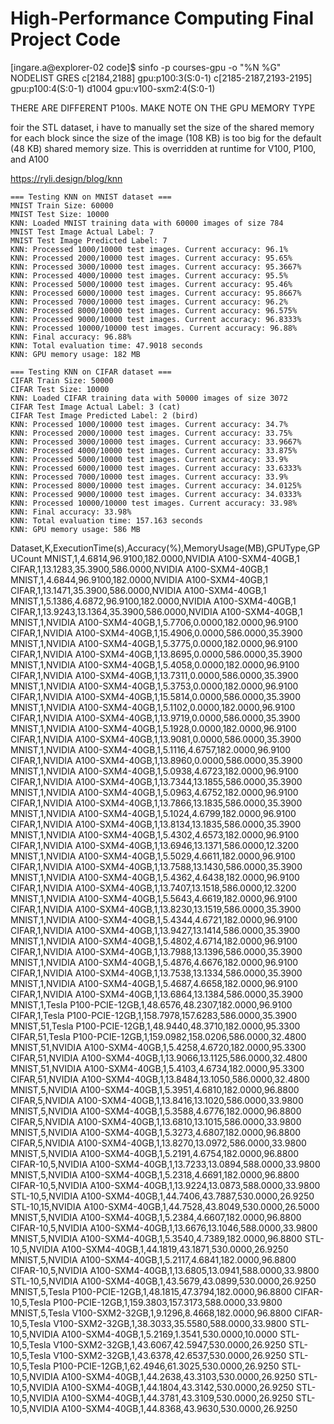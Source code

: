 # High-Performance Computing Final Project Code



[ingare.a@explorer-02 code]$ sinfo -p courses-gpu -o "%N %G"
NODELIST GRES
c[2184,2188] gpu:p100:3(S:0-1)
c[2185-2187,2193-2195] gpu:p100:4(S:0-1)
d1004 gpu:v100-sxm2:4(S:0-1)

THERE ARE DIFFERENT P100s. MAKE NOTE ON THE GPU MEMORY TYPE


foir the STL dataset, i have to manually set the size of the shared memory for each block since the size of the image (108 KB) is too big for the default (48 KB) shared memory size. This is overridden at runtime for V100, P100, and A100



https://ryli.design/blog/knn






```
=== Testing KNN on MNIST dataset ===
MNIST Train Size: 60000
MNIST Test Size: 10000
KNN: Loaded MNIST training data with 60000 images of size 784
MNIST Test Image Actual Label: 7
MNIST Test Image Predicted Label: 7
KNN: Processed 1000/10000 test images. Current accuracy: 96.1%
KNN: Processed 2000/10000 test images. Current accuracy: 95.65%
KNN: Processed 3000/10000 test images. Current accuracy: 95.3667%
KNN: Processed 4000/10000 test images. Current accuracy: 95.5%
KNN: Processed 5000/10000 test images. Current accuracy: 95.46%
KNN: Processed 6000/10000 test images. Current accuracy: 95.8667%
KNN: Processed 7000/10000 test images. Current accuracy: 96.2%
KNN: Processed 8000/10000 test images. Current accuracy: 96.575%
KNN: Processed 9000/10000 test images. Current accuracy: 96.8333%
KNN: Processed 10000/10000 test images. Current accuracy: 96.88%
KNN: Final accuracy: 96.88%
KNN: Total evaluation time: 47.9018 seconds
KNN: GPU memory usage: 182 MB

=== Testing KNN on CIFAR dataset ===
CIFAR Train Size: 50000
CIFAR Test Size: 10000
KNN: Loaded CIFAR training data with 50000 images of size 3072
CIFAR Test Image Actual Label: 3 (cat)
CIFAR Test Image Predicted Label: 2 (bird)
KNN: Processed 1000/10000 test images. Current accuracy: 34.7%
KNN: Processed 2000/10000 test images. Current accuracy: 33.75%
KNN: Processed 3000/10000 test images. Current accuracy: 33.9667%
KNN: Processed 4000/10000 test images. Current accuracy: 33.875%
KNN: Processed 5000/10000 test images. Current accuracy: 33.9%
KNN: Processed 6000/10000 test images. Current accuracy: 33.6333%
KNN: Processed 7000/10000 test images. Current accuracy: 33.9%
KNN: Processed 8000/10000 test images. Current accuracy: 34.0125%
KNN: Processed 9000/10000 test images. Current accuracy: 34.0333%
KNN: Processed 10000/10000 test images. Current accuracy: 33.98%
KNN: Final accuracy: 33.98%
KNN: Total evaluation time: 157.163 seconds
KNN: GPU memory usage: 586 MB
```



Dataset,K,ExecutionTime(s),Accuracy(%),MemoryUsage(MB),GPUType,GPUCount
MNIST,1,4.6814,96.9100,182.0000,NVIDIA A100-SXM4-40GB,1
CIFAR,1,13.1283,35.3900,586.0000,NVIDIA A100-SXM4-40GB,1
MNIST,1,4.6844,96.9100,182.0000,NVIDIA A100-SXM4-40GB,1
CIFAR,1,13.1471,35.3900,586.0000,NVIDIA A100-SXM4-40GB,1
MNIST,1,5.1386,4.6872,96.9100,182.0000,NVIDIA A100-SXM4-40GB,1
CIFAR,1,13.9243,13.1364,35.3900,586.0000,NVIDIA A100-SXM4-40GB,1
MNIST,1,NVIDIA A100-SXM4-40GB,1,5.7706,0.0000,182.0000,96.9100
CIFAR,1,NVIDIA A100-SXM4-40GB,1,15.4906,0.0000,586.0000,35.3900
MNIST,1,NVIDIA A100-SXM4-40GB,1,5.3775,0.0000,182.0000,96.9100
CIFAR,1,NVIDIA A100-SXM4-40GB,1,13.8695,0.0000,586.0000,35.3900
MNIST,1,NVIDIA A100-SXM4-40GB,1,5.4058,0.0000,182.0000,96.9100
CIFAR,1,NVIDIA A100-SXM4-40GB,1,13.7311,0.0000,586.0000,35.3900
MNIST,1,NVIDIA A100-SXM4-40GB,1,5.3753,0.0000,182.0000,96.9100
CIFAR,1,NVIDIA A100-SXM4-40GB,1,15.5814,0.0000,586.0000,35.3900
MNIST,1,NVIDIA A100-SXM4-40GB,1,5.1102,0.0000,182.0000,96.9100
CIFAR,1,NVIDIA A100-SXM4-40GB,1,13.9719,0.0000,586.0000,35.3900
MNIST,1,NVIDIA A100-SXM4-40GB,1,5.1928,0.0000,182.0000,96.9100
CIFAR,1,NVIDIA A100-SXM4-40GB,1,13.9081,0.0000,586.0000,35.3900
MNIST,1,NVIDIA A100-SXM4-40GB,1,5.1116,4.6757,182.0000,96.9100
CIFAR,1,NVIDIA A100-SXM4-40GB,1,13.8960,0.0000,586.0000,35.3900
MNIST,1,NVIDIA A100-SXM4-40GB,1,5.0938,4.6723,182.0000,96.9100
CIFAR,1,NVIDIA A100-SXM4-40GB,1,13.7344,13.1855,586.0000,35.3900
MNIST,1,NVIDIA A100-SXM4-40GB,1,5.0963,4.6752,182.0000,96.9100
CIFAR,1,NVIDIA A100-SXM4-40GB,1,13.7866,13.1835,586.0000,35.3900
MNIST,1,NVIDIA A100-SXM4-40GB,1,5.1024,4.6799,182.0000,96.9100
CIFAR,1,NVIDIA A100-SXM4-40GB,1,13.8134,13.1835,586.0000,35.3900
MNIST,1,NVIDIA A100-SXM4-40GB,1,5.4302,4.6573,182.0000,96.9100
CIFAR,1,NVIDIA A100-SXM4-40GB,1,13.6946,13.1371,586.0000,12.3200
MNIST,1,NVIDIA A100-SXM4-40GB,1,5.5029,4.6611,182.0000,96.9100
CIFAR,1,NVIDIA A100-SXM4-40GB,1,13.7588,13.1430,586.0000,35.3900
MNIST,1,NVIDIA A100-SXM4-40GB,1,5.4362,4.6438,182.0000,96.9100
CIFAR,1,NVIDIA A100-SXM4-40GB,1,13.7407,13.1518,586.0000,12.3200
MNIST,1,NVIDIA A100-SXM4-40GB,1,5.5643,4.6619,182.0000,96.9100
CIFAR,1,NVIDIA A100-SXM4-40GB,1,13.8230,13.1519,586.0000,35.3900
MNIST,1,NVIDIA A100-SXM4-40GB,1,5.4344,4.6721,182.0000,96.9100
CIFAR,1,NVIDIA A100-SXM4-40GB,1,13.9427,13.1414,586.0000,35.3900
MNIST,1,NVIDIA A100-SXM4-40GB,1,5.4802,4.6714,182.0000,96.9100
CIFAR,1,NVIDIA A100-SXM4-40GB,1,13.7988,13.1396,586.0000,35.3900
MNIST,1,NVIDIA A100-SXM4-40GB,1,5.4876,4.6676,182.0000,96.9100
CIFAR,1,NVIDIA A100-SXM4-40GB,1,13.7538,13.1334,586.0000,35.3900
MNIST,1,NVIDIA A100-SXM4-40GB,1,5.4687,4.6658,182.0000,96.9100
CIFAR,1,NVIDIA A100-SXM4-40GB,1,13.6864,13.1384,586.0000,35.3900
MNIST,1,Tesla P100-PCIE-12GB,1,48.6576,48.2307,182.0000,96.9100
CIFAR,1,Tesla P100-PCIE-12GB,1,158.7978,157.6283,586.0000,35.3900
MNIST,51,Tesla P100-PCIE-12GB,1,48.9440,48.3710,182.0000,95.3300
CIFAR,51,Tesla P100-PCIE-12GB,1,159.0982,158.0206,586.0000,32.4800
MNIST,51,NVIDIA A100-SXM4-40GB,1,5.4258,4.6720,182.0000,95.3300
CIFAR,51,NVIDIA A100-SXM4-40GB,1,13.9066,13.1125,586.0000,32.4800
MNIST,51,NVIDIA A100-SXM4-40GB,1,5.4103,4.6734,182.0000,95.3300
CIFAR,51,NVIDIA A100-SXM4-40GB,1,13.8484,13.1050,586.0000,32.4800
MNIST,5,NVIDIA A100-SXM4-40GB,1,5.3951,4.6810,182.0000,96.8800
CIFAR,5,NVIDIA A100-SXM4-40GB,1,13.8416,13.1020,586.0000,33.9800
MNIST,5,NVIDIA A100-SXM4-40GB,1,5.3588,4.6776,182.0000,96.8800
CIFAR,5,NVIDIA A100-SXM4-40GB,1,13.6810,13.1015,586.0000,33.9800
MNIST,5,NVIDIA A100-SXM4-40GB,1,5.3273,4.6807,182.0000,96.8800
CIFAR,5,NVIDIA A100-SXM4-40GB,1,13.8270,13.0972,586.0000,33.9800
MNIST,5,NVIDIA A100-SXM4-40GB,1,5.2191,4.6754,182.0000,96.8800
CIFAR-10,5,NVIDIA A100-SXM4-40GB,1,13.7233,13.0894,588.0000,33.9800
MNIST,5,NVIDIA A100-SXM4-40GB,1,5.2318,4.6691,182.0000,96.8800
CIFAR-10,5,NVIDIA A100-SXM4-40GB,1,13.9224,13.0873,588.0000,33.9800
STL-10,5,NVIDIA A100-SXM4-40GB,1,44.7406,43.7887,530.0000,26.9250
STL-10,15,NVIDIA A100-SXM4-40GB,1,44.7528,43.8049,530.0000,26.5000
MNIST,5,NVIDIA A100-SXM4-40GB,1,5.2384,4.6607,182.0000,96.8800
CIFAR-10,5,NVIDIA A100-SXM4-40GB,1,13.6676,13.1046,588.0000,33.9800
MNIST,5,NVIDIA A100-SXM4-40GB,1,5.3540,4.7389,182.0000,96.8800
STL-10,5,NVIDIA A100-SXM4-40GB,1,44.1819,43.1871,530.0000,26.9250
MNIST,5,NVIDIA A100-SXM4-40GB,1,5.2117,4.6841,182.0000,96.8800
CIFAR-10,5,NVIDIA A100-SXM4-40GB,1,13.6805,13.0941,588.0000,33.9800
STL-10,5,NVIDIA A100-SXM4-40GB,1,43.5679,43.0899,530.0000,26.9250
MNIST,5,Tesla P100-PCIE-12GB,1,48.1815,47.3794,182.0000,96.8800
CIFAR-10,5,Tesla P100-PCIE-12GB,1,159.3803,157.3173,588.0000,33.9800
MNIST,5,Tesla V100-SXM2-32GB,1,9.1296,8.4668,182.0000,96.8800
CIFAR-10,5,Tesla V100-SXM2-32GB,1,38.3033,35.5580,588.0000,33.9800
STL-10,5,NVIDIA A100-SXM4-40GB,1,5.2169,1.3541,530.0000,10.0000
STL-10,5,Tesla V100-SXM2-32GB,1,43.6067,42.5947,530.0000,26.9250
STL-10,5,Tesla V100-SXM2-32GB,1,43.6378,42.6537,530.0000,26.9250
STL-10,5,Tesla P100-PCIE-12GB,1,62.4946,61.3025,530.0000,26.9250
STL-10,5,NVIDIA A100-SXM4-40GB,1,44.2638,43.3103,530.0000,26.9250
STL-10,5,NVIDIA A100-SXM4-40GB,1,44.1804,43.3142,530.0000,26.9250
STL-10,5,NVIDIA A100-SXM4-40GB,1,44.3781,43.3109,530.0000,26.9250
STL-10,5,NVIDIA A100-SXM4-40GB,1,44.8368,43.9630,530.0000,26.9250
